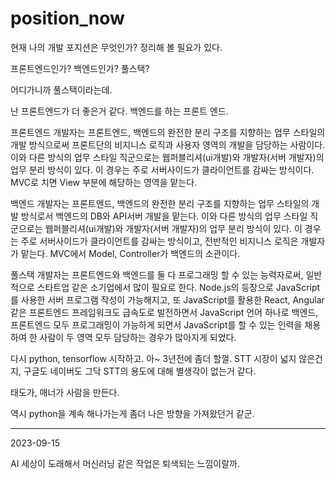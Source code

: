 # position_now
현재 나의 개발 포지션은 무엇인가? 정리해 볼 필요가 있다. 

프론트엔드인가? 백엔드인가? 풀스택?

어디가니까 풀스택이라는데. 

난 프론트엔드가 더 좋은거 같다. 백엔드를 하는 프론트 엔드. 

프론트엔드 개발자는 프론트엔드, 백엔드의 완전한 분리 구조를 지향하는 업무 스타일의 개발 방식으로써 프론트단의 비지니스 로직과 사용자 영역의 개발을 담당하는 사람이다. 이와 다른 방식의 업무 스타일 직군으로는 웹퍼블리셔(ui개발)와 개발자(서버 개발자)의 업무 분리 방식이 있다. 이 경우는 주로 서버사이드가 클라이언트를 감싸는 방식이다. MVC로 치면 View 부분에 해당하는 영역을 맡는다.

백엔드 개발자는 프론트엔드, 백엔드의 완전한 분리 구조를 지향하는 업무 스타일의 개발 방식로서 백엔드의 DB와 API서버 개발을 맡는다. 이와 다른 방식의 업무 스타일 직군으로는 웹퍼블리셔(ui개발)와 개발자(서버 개발자)의 업무 분리 방식이 있다. 이 경우는 주로 서버사이드가 클라이언트를 감싸는 방식이고, 전반적인 비지니스 로직은 개발자가 맡는다. MVC에서 Model, Controller가 백엔드의 소관이다.

풀스택 개발자는 프론트엔드와 백엔드를 둘 다 프로그래밍 할 수 있는 능력자로써, 일반적으로 스타트업 같은 소기업에서 많이 필요로 한다. Node.js의 등장으로 JavaScript를 사용한 서버 프로그램 작성이 가능해지고, 또 JavaScript를 활용한 React, Angular 같은 프론트엔드 프레임워크도 급속도로 발전하면서 JavaScript 언어 하나로 백엔드, 프론트엔드 모두 프로그래밍이 가능하게 되면서 JavaScript를 할 수 있는 인력을 채용하여 한 사람이 두 영역 모두 담당하는 경우가 많아지게 되었다.


다시 python, tensorflow 시작하고. 아~ 3년전에 좀더 할껄. 
STT 시장이 넓지 않은건지, 구글도 네이버도 그닥 STT의 용도에 대해 별생각이 없는거 같다. 

태도가, 매너가 사람을 만든다. 


역시 python을 계속 해나가는게 좀더 나은 방향을 가져왔던거 같군. 

---------------------------------------------------------------------------
2023-09-15

AI 세상이 도래해서 머신러닝 같은 작업은 퇴색되는 느낌이랄까. 
